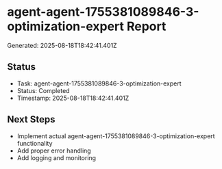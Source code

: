 # agent-agent-1755381089846-3-optimization-expert Report

Generated: 2025-08-18T18:42:41.401Z

## Status
- Task: agent-agent-1755381089846-3-optimization-expert
- Status: Completed
- Timestamp: 2025-08-18T18:42:41.401Z

## Next Steps
- Implement actual agent-agent-1755381089846-3-optimization-expert functionality
- Add proper error handling
- Add logging and monitoring
